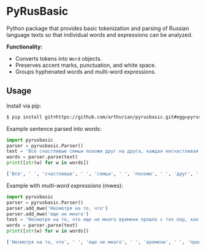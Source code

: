 # PyRusBasic

Python package that provides basic tokenization and parsing of Russian language texts so that individual words and expressions can be analyzed.

**Functionality:**

- Converts tokens into `Word` objects.
- Preserves accent marks, punctuation, and white space.
- Groups hyphenated words and multi-word expressions.

## Usage

Install via pip:

```sh
$ pip install git+https://github.com/arthurian/pyrusbasic.git#egg=pyrusbasic
```

Example sentence parsed into words:

```python
import pyrusbasic
parser = pyrusbasic.Parser()
text = 'Все счастливые семьи похожи друг на друга, каждая несчастливая семья несчастлива по-своему.'
words = parser.parse(text)
print([str(w) for w in words])

['Все', ' ', 'счастливые', ' ', 'семьи', ' ', 'похожи', ' ', 'друг', ' ', 'на', ' ', 'друга', ', ', 'каждая', ' ', 'несчастливая', ' ', 'семья', ' ', 'несчастлива', ' ', 'по-своему', '.']
```

Example with _multi-word expressions_ (mwes):

```python
import pyrusbasic
parser = pyrusbasic.Parser()
parser.add_mwe('Несмотря на то, что')
parser.add_mwe('еще не много')
text = 'Несмотря на то, что еще не много времени прошло с тех пор, как князь Андрей оставил Россию, он много изменился за это время.'
words = parser.parse(text)
print([str(w) for w in words])

['Несмотря на то, что', ' ', 'еще не много', ' ', 'времени', ' ', 'прошло', ' ', 'с', ' ', 'тех', ' ', 'пор', ', ', 'как', ' ', 'князь', ' ', 'Андрей', ' ', 'оставил', ' ', 'Россию', ', ', 'он', ' ', 'много', ' ', 'изменился', ' ', 'за', ' ', 'это', ' ', 'время', '.']
```

